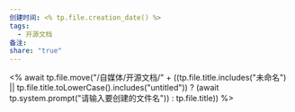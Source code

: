 ```yaml
---
创建时间: <% tp.file.creation_date() %>
tags:
  - 开源文档
备注: 
share: "true"
---
```


<% await tp.file.move("/自媒体/开源文档/" + ((tp.file.title.includes("未命名") || tp.file.title.toLowerCase().includes("untitled")) ? (await tp.system.prompt("请输入要创建的文件名")) : tp.file.title)) %>
